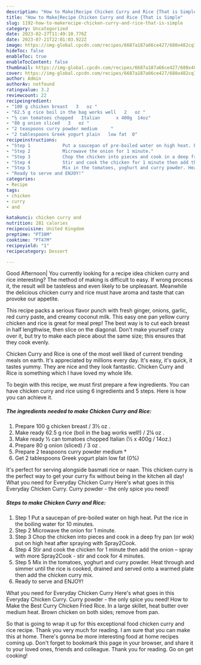 ```yaml
---
description: "How to Make|Recipe Chicken Curry and Rice {That is Simple"
title: "How to Make|Recipe Chicken Curry and Rice {That is Simple"
slug: 1192-how-to-makerecipe-chicken-curry-and-rice-that-is-simple
category: Uncategorized
date: 2023-02-27T11:49:10.776Z
date: 2023-07-21T22:01:03.922Z
image: https://img-global.cpcdn.com/recipes/6687a187a66ce427/680x482cq70/chicken-curry-and-rice-recipe-main-photo.jpg
hideToc: false
enableToc: true
enableTocContent: false
thumbnail: https://img-global.cpcdn.com/recipes/6687a187a66ce427/680x482cq70/chicken-curry-and-rice-recipe-main-photo.jpg
cover: https://img-global.cpcdn.com/recipes/6687a187a66ce427/680x482cq70/chicken-curry-and-rice-recipe-main-photo.jpg
author: Admin
authorAv: notfound
ratingvalue: 3.2
reviewcount: 22
recipeingredient:
- "100 g chicken breast   3   oz "
- "62.5 g rice boil in the bag works well   2   oz "
- "½ can tomatoes chopped   Italian      x 400g  14oz"
- "80 g onion sliced   3   oz "
- "2 teaspoons curry powder medium     "
- "2 tablespoons Greek yogurt plain   low fat  0"
recipeinstructions:
- "Step 1            Put a saucepan of pre-boiled water on high heat. Put the rice in the boiling water for 10 minutes."
- "Step 2            Microwave the onion for 1 minute."
- "Step 3            Chop the chicken into pieces and cook in a deep fry pan (or wok) put on high heat after spraying with Spray2Cook."
- "Step 4            Stir and cook the chicken for 1 minute then add the onion – spray with more Spray2Cook - stir and cook for 4 minutes."
- "Step 5            Mix in the tomatoes, yoghurt and curry powder. Heat through and simmer until the rice is cooked, drained and served onto a warmed plate then add the chicken curry mix."
- "Ready to serve and ENJOY!"
categories:
- Recipe
tags:
- chicken
- curry
- and

katakunci: chicken curry and 
nutrition: 281 calories
recipecuisine: United Kingdom
preptime: "PT38M"
cooktime: "PT47M"
recipeyield: "1"
recipecategory: Dessert

---
```



Good Afternoon| You currently looking for a recipe idea chicken curry and rice interesting? The method of making is difficult to easy. If wrong process it, the result will be tasteless and even likely to be unpleasant. Meanwhile the delicious chicken curry and rice must have aroma and taste that can provoke our appetite.





This recipe packs a serious flavor punch with fresh ginger, onions, garlic, red curry paste, and creamy coconut milk. This easy one pan yellow curry chicken and rice is great for meal prep! The best way is to cut each breast in half lengthwise, then slice on the diagonal. Don&#39;t make yourself crazy over it, but try to make each piece about the same size; this ensures that they cook evenly.

Chicken Curry and Rice is one of the most well liked of current trending meals on earth. It's appreciated by millions every day. It's easy, it's quick, it tastes yummy. They are nice and they look fantastic. Chicken Curry and Rice is something which I have loved my whole life.


To begin with this recipe, we must first prepare a few ingredients. You can have chicken curry and rice using 6 ingredients and 5 steps. Here is how you can achieve it.

<!--inarticleads1-->

##### The ingredients needed to make Chicken Curry and Rice:

1. Prepare 100 g chicken breast /  3½   oz .
1. Make ready 62.5 g rice (boil in the bag works well!) /  2¼   oz .
1. Make ready ½ can tomatoes chopped   Italian     (½ x 400g / 14oz.)
1. Prepare 80 g onion (sliced) /  3   oz .
1. Prepare 2 teaspoons curry powder medium     *
1. Get 2 tablespoons Greek yogurt plain   low fat  (0%)


It&#39;s perfect for serving alongside basmati rice or naan. This chicken curry is the perfect way to get your curry fix without being in the kitchen all day! What you need for Everyday Chicken Curry Here&#39;s what goes in this Everyday Chicken Curry. Curry powder - the only spice you need! 

<!--inarticleads2-->

##### Steps to make Chicken Curry and Rice:

1. Step 1            Put a saucepan of pre-boiled water on high heat. Put the rice in the boiling water for 10 minutes.
1. Step 2            Microwave the onion for 1 minute.
1. Step 3            Chop the chicken into pieces and cook in a deep fry pan (or wok) put on high heat after spraying with Spray2Cook.
1. Step 4            Stir and cook the chicken for 1 minute then add the onion – spray with more Spray2Cook - stir and cook for 4 minutes.
1. Step 5            Mix in the tomatoes, yoghurt and curry powder. Heat through and simmer until the rice is cooked, drained and served onto a warmed plate then add the chicken curry mix.
1. Ready to serve and ENJOY!

What you need for Everyday Chicken Curry Here&#39;s what goes in this Everyday Chicken Curry. Curry powder - the only spice you need! How to Make the Best Curry Chicken Fried Rice. In a large skillet, heat butter over medium heat. Brown chicken on both sides; remove from pan. 

So that is going to wrap it up for this exceptional food chicken curry and rice recipe. Thank you very much for reading. I am sure that you can make this at home. There's gonna be more interesting food at home recipes coming up. Don't forget to bookmark this page in your browser, and share it to your loved ones, friends and colleague. Thank you for reading. Go on get cooking!
